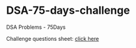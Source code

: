 # DSA-75-days-challenge
DSA Problems - 75Days

Challenge questions sheet: [click here](https://docs.google.com/spreadsheets/d/1MuJ3Qk6AIKJVT-LjX9W88J1hr-piQU1T4AObTHjqmkk/edit#gid=0)

